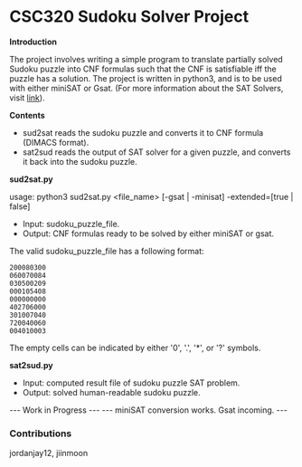 # CSC320 Sudoku Solver Project

**Introduction**

The project involves writing a simple program to translate partially solved Sudoku puzzle into CNF formulas such that the CNF is satisfiable iff the puzzle has a solution. The project is written in python3, and is to be used with either miniSAT or Gsat. (For more information about the SAT Solvers, visit [link](http://www.cs.ubc.ca/~hoos/SATLIB/index-ubc.html)).

**Contents**

+ sud2sat reads the sudoku puzzle and converts it to CNF formula (DIMACS format). 
+ sat2sud reads the output of SAT solver for a given puzzle, and converts it back into the sudoku puzzle.

**sud2sat.py**

usage: python3 sud2sat.py <file_name> [-gsat | -minisat] -extended=[true | false]

+ Input: sudoku_puzzle_file.
+ Output: CNF formulas ready to be solved by either miniSAT or gsat.

The valid sudoku_puzzle_file has a following format:

```
200080300
060070084
030500209
000105408
000000000
402706000
301007040
720040060
004010003
```

The empty cells can be indicated by either '0', '.', '*', or '?' symbols.

**sat2sud.py**

+ Input: computed result file of sudoku puzzle SAT problem.
+ Output: solved human-readable sudoku puzzle.

--- Work in Progress ---
--- miniSAT conversion works. Gsat incoming. ---

### Contributions

jordanjay12, jiinmoon
